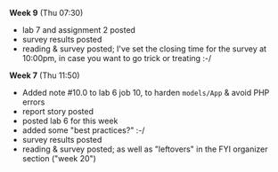 **Week 9** (Thu 07:30)
- lab 7 and assignment 2 posted
- survey results posted
- reading & survey posted; I've set the closing time for the survey at
10:00pm, in case you want to go trick or treating :-/

**Week 7** (Thu 11:50)
- Added note #10.0 to lab 6 job 10, to harden `models/App` & avoid PHP errors
- report story posted
- posted lab 6 for this week
- added some "best practices?" :-/
- survey results posted
- reading & survey posted; as well as "leftovers" in the FYI organizer section ("week 20")

